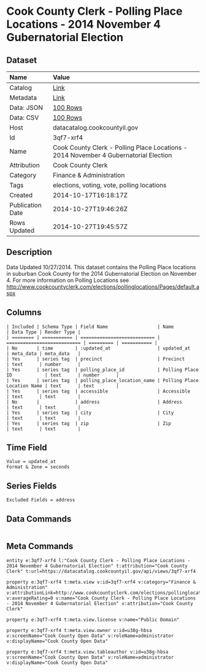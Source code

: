 # Cook County Clerk - Polling Place Locations - 2014 November 4 Gubernatorial Election

## Dataset

| Name | Value |
| :--- | :---- |
| Catalog | [Link](https://catalog.data.gov/dataset/cook-county-clerk-polling-place-locations-2014-november-4-gubernatorial-election-d302d) |
| Metadata | [Link](https://datacatalog.cookcountyil.gov/api/views/3qf7-xrf4) |
| Data: JSON | [100 Rows](https://datacatalog.cookcountyil.gov/api/views/3qf7-xrf4/rows.json?max_rows=100) |
| Data: CSV | [100 Rows](https://datacatalog.cookcountyil.gov/api/views/3qf7-xrf4/rows.csv?max_rows=100) |
| Host | datacatalog.cookcountyil.gov |
| Id | 3qf7-xrf4 |
| Name | Cook County Clerk - Polling Place Locations - 2014 November 4 Gubernatorial Election |
| Attribution | Cook County Clerk |
| Category | Finance & Administration |
| Tags | elections, voting, vote, polling locations |
| Created | 2014-10-17T16:18:17Z |
| Publication Date | 2014-10-27T19:46:26Z |
| Rows Updated | 2014-10-27T19:45:57Z |

## Description

Data Updated 10/27/2014. This dataset contains the Polling Place locations in suburban Cook County for the 2014 Gubernatorial Election on November 4. For more information on Polling Locations see http://www.cookcountyclerk.com/elections/pollinglocations/Pages/default.aspx

## Columns

```ls
| Included | Schema Type | Field Name                  | Name                        | Data Type | Render Type |
| ======== | =========== | =========================== | =========================== | ========= | =========== |
| No       | time        | :updated_at                 | updated_at                  | meta_data | meta_data   |
| Yes      | series tag  | precinct                    | Precinct                    | text      | number      |
| Yes      | series tag  | polling_place_id            | Polling Place ID            | text      | number      |
| Yes      | series tag  | polling_place_location_name | Polling Place Location Name | text      | text        |
| Yes      | series tag  | accessible                  | Accessible                  | text      | text        |
| No       |             | address                     | Address                     | text      | text        |
| Yes      | series tag  | city                        | City                        | text      | text        |
| Yes      | series tag  | zip                         | Zip                         | text      | text        |
```

## Time Field

```ls
Value = updated_at
Format & Zone = seconds
```

## Series Fields

```ls
Excluded Fields = address
```

## Data Commands

```ls
```

## Meta Commands

```ls
entity e:3qf7-xrf4 l:"Cook County Clerk - Polling Place Locations - 2014 November 4 Gubernatorial Election" t:attribution="Cook County Clerk" t:url=https://datacatalog.cookcountyil.gov/api/views/3qf7-xrf4

property e:3qf7-xrf4 t:meta.view v:id=3qf7-xrf4 v:category="Finance & Administration" v:attributionLink=http://www.cookcountyclerk.com/elections/pollinglocations/Pages/default.aspx v:averageRating=0 v:name="Cook County Clerk - Polling Place Locations - 2014 November 4 Gubernatorial Election" v:attribution="Cook County Clerk"

property e:3qf7-xrf4 t:meta.view.license v:name="Public Domain"

property e:3qf7-xrf4 t:meta.view.owner v:id=u38g-hbsa v:screenName="Cook County Open Data" v:roleName=administrator v:displayName="Cook County Open Data"

property e:3qf7-xrf4 t:meta.view.tableauthor v:id=u38g-hbsa v:screenName="Cook County Open Data" v:roleName=administrator v:displayName="Cook County Open Data"
```